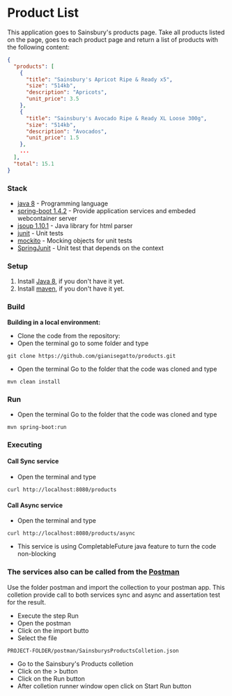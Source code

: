 # Product List
This application goes to Sainsbury's products page.
Take all products listed on the page, goes to each product page and return a list of products with the following content:
```json
{
  "products": [
    {
      "title": "Sainsbury's Apricot Ripe & Ready x5",
      "size": "514kb",
      "description": "Apricots",
      "unit_price": 3.5
    },
    {
      "title": "Sainsbury's Avocado Ripe & Ready XL Loose 300g",
      "size": "514kb",
      "description": "Avocados",
      "unit_price": 1.5
    },
    ...
  ],
  "total": 15.1
}
```
### Stack
- [java 8](http://www.oracle.com/technetwork/java/javase/overview/java8-2100321.html) - Programming language
- [spring-boot 1.4.2](https://github.com/spring-projects/spring-boot) - Provide application services and embeded webcontainer server
- [jsoup 1.10.1](https://jsoup.org/) - Java library for html parser
- [junit](http://junit.org/) - Unit tests
- [mockito](http://site.mockito.org/) - Mocking objects for unit tests
- [SpringJunit](http://docs.spring.io/spring-batch/reference/html/testing.html) - Unit test that depends on the context

### Setup
1. Install [Java 8](http://www.oracle.com/technetwork/java/javase/overview/java8-2100321.html), if you don't have it yet.
2. Install [maven](https://maven.apache.org/index.html), if you don't have it yet.

### Build
**Building in a local environment:**
- Clone the code from the repository:
- Open the terminal go to some folder and type
```
git clone https://github.com/gianisegatto/products.git
```
- Open the terminal
Go to the folder that the code was cloned and type
```
mvn clean install
```

### Run
- Open the terminal
Go to the folder that the code was cloned and type
```
mvn spring-boot:run
```

### Executing
#### Call Sync service
- Open the terminal and type
```
curl http://localhost:8080/products
```
#### Call Async service
- Open the terminal and type
```
curl http://localhost:8080/products/async
```
- This service is using CompletableFuture java feature to turn the code non-blocking

### The services also can be called from the [Postman](https://www.getpostman.com/)
Use the folder postman and import the collection to your postman app.
This colletion provide call to both services sync and async and assertation test for the result.
- Execute the step Run
- Open the postman
- Click on the import butto
- Select the file 
```
PROJECT-FOLDER/postman/SainsburysProductsColletion.json
```
- Go to the Sainsbury's Products colletion
- Click on the > button
- Click on the Run button
- After colletion runner window open click on Start Run button

